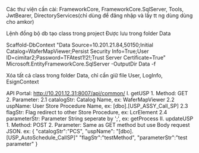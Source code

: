 Các thư viện cần cài: FrameworkCore, FrameworkCore.SqlServer, Tools, JwtBearer, DirectoryServices(chỉ dùng để đăng nhập và lấy tt ng dùng dùng cho amkor)

Lệnh đồng bộ db tạo class trong project
Được lưu trong folder Data

Scaffold-DbContext "Data Source=10.201.21.84,50150;Initial Catalog=WaferMapViewer;Persist Security Info=True;User ID=cimitar2;Password=TFAtest1!2!;Trust Server Certificate=True" Microsoft.EntityFrameworkCore.SqlServer -OutputDir Data -f

Xóa tất cả class trong folder Data, chỉ cần giữ file User, LogInfo, EsignContext

API Portal:
http://10.201.12.31:8007/api/common/
I. getUSP
    1. Method: GET 
    2. Parameter:
        2.1 catalogStr: Catalog Name, ex: WaferMapViewer
        2.2 uspName: User Store Procedure Name, ex: [dbo].[USP_ASSY_Call_SP]
        2.3 flagStr: Flag redirect to other Store Procedure, ex: LcrElement
        2.4 parameterStr: Parameter String seperate by ';', ex: getProcess 
II. updateUSP
    1. Method: POST
    2. Parameter: Same as GET method but use Body request JSON.
    ex:
    {
        "catalogStr":"PCS",
        "uspName": "[dbo].[USP_AutoSchedule_CallSP]"
        "flagStr":"testMethod",
        "parameterStr":"test parameter"
    }
